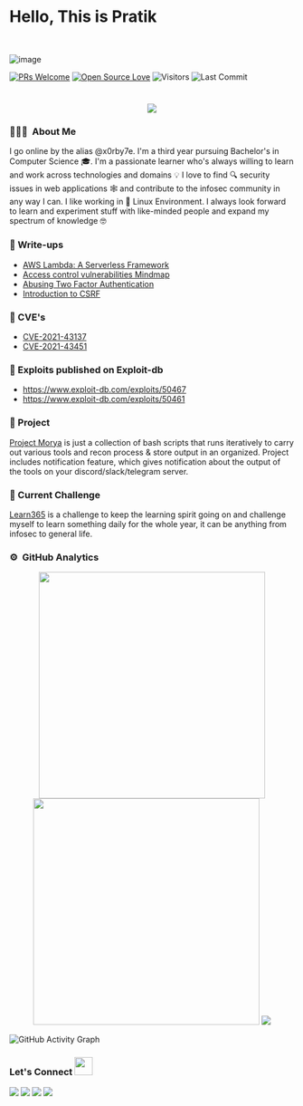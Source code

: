 # Hello, This is Pratik 
<!-- <img src="https://raw.githubusercontent.com/syedareehaquasar/syedareehaquasar/master/gifs/Hi.gif" width="30px"> -->
<br />

![image](abc)

[![PRs Welcome](https://img.shields.io/badge/PRs-welcome-brightgreen.svg?style=flat&logo=github)](https://github.com/XPr3dat0r)
[![Open Source Love](https://badges.frapsoft.com/os/v1/open-source.svg?v=103)](https://github.com/XPr3dat0r)
<img alt="Visitors" src="https://komarev.com/ghpvc/?username=XPr3dat0r&style=flat&labelColor=black&logo=github&label=PROFILE+VIEWS&color=29bf12">
<img alt="Last Commit" src="https://img.shields.io/github/last-commit/XPr3dat0r/XPr3dat0r?logo=markdown&label=LAST+UPDATE&color=29bf12&style=flat">

<h1 align="center">
  <a href="https://git.io/typing-svg">
    <img src="https://readme-typing-svg.herokuapp.com/?color=%2330DCCE&lines=|Glad+to+see+you+here!%20:)&center=true&size=30">
  </a>
</h1>

### 👨🏻‍💻 &nbsp;About Me

I go online by the alias @x0rby7e. I'm a third year pursuing Bachelor's in Computer Science :mortar_board:. I'm a passionate learner who's always willing to learn and work across technologies and domains :bulb:  I love to find :mag: security issues in web applications 🕸️ and contribute to the infosec community in any way I can. I like working in 🐧️ Linux Environment. I always look forward to learn and experiment stuff with like-minded people and expand my spectrum of knowledge 🤓

### :closed_book: Write-ups

* [AWS Lambda: A Serverless Framework](https://x0rby7e.medium.com/aws-lambda-a-serverless-framework-d70c111a42f3)<br>
* [Access control vulnerabilities Mindmap](https://infosecwriteups.com/access-control-vulnerabilities-mindmap-a0d177a31036)<br>
* [Abusing Two Factor Authentication](https://infosecwriteups.com/abusing-two-factor-authentication-d26113c97607)<br>
* [Introduction to CSRF ](https://x0rby7e.medium.com/introduction-csrf-csrf-cross-site-request-forgery-is-a-kind-of-web-application-vulnerability-ddae48178f99)


### :mag_right: CVE's

* [CVE-2021-43137](https://cve.mitre.org/cgi-bin/cvename.cgi?name=CVE-2021-43137) <br>
* [CVE-2021-43451](https://cve.mitre.org/cgi-bin/cvename.cgi?name=2021-43451)
 
### :syringe: Exploits published on Exploit-db

* https://www.exploit-db.com/exploits/50467 <br>
* https://www.exploit-db.com/exploits/50461

### :microscope: Project

[Project Morya](https://github.com/XPr3dat0r/project-morya) is just a collection of bash scripts that runs iteratively to carry out various tools and recon process & store output in an organized. Project includes notification feature, which gives notification about the output of the tools on your discord/slack/telegram server.

### :pushpin: Current Challenge

[Learn365](https://github.com/XPr3dat0r/learn365) is a challenge to keep the learning spirit going on and challenge myself to learn something daily for the whole year, it can be anything from infosec to general life.

### ⚙️ &nbsp;GitHub Analytics

<!-- ![](https://github-readme-stats.vercel.app/api?username=XPr3dat0r&show_icons=true&bg_color=45,fc00ff,00dbde&title_color=fff&text_color=fff)
 -->
 
 <p align = "center">
  <img src = "https://github-readme-stats.vercel.app/api?username=XPr3dat0r&show_icons=true&theme=dark" width = 400 />
  <img src = "https://github-readme-streak-stats.herokuapp.com/?user=XPr3dat0r&theme=dark&hide_border=true" width = 400 />
  <img src="https://github-readme-stats.vercel.app/api/top-langs/?username=XPr3dat0r&theme=dark&hide_border=true" />
</p>

![GitHub Activity Graph](https://activity-graph.herokuapp.com/graph?username=XPr3dat0r) 

<h3 align="left">Let's Connect <img src="https://raw.githubusercontent.com/XPr3dat0r/XPr3dat0r/main/images/handshake.gif" height="32px"></h3>
<p align="center">
  
<a href="https://twitter.com/x0rby7ee"><img src="https://img.shields.io/badge/-@pratik?style=flat&logo=twitter&logoColor=white"/></a>
<a href="https://linkedin.com/in/pratikcct"><img src="https://img.shields.io/badge/-pratik?style=flat&logo=Linkedin&logoColor=white"/></a>
<a href="mailto:infosec.pratik@gmail.com"><img src="https://img.shields.io/badge/-infosec.pratik@gmail.com-D14836?style=flat&logo=Gmail&logoColor=white"/></a>
<a href="https://x0rby7e.medium.com"><img src="https://img.shields.io/badge/-@x0rby7e?style=flat&logo=medium&logoColor=white"/></a>
<!-- <a href="https://instagram.com/x0rby7e"><img src="https://img.shields.io/badge/-@x0rby7e?style=flat&logo=Instagram&logoColor=white"/></a> -->
  
 </p>
